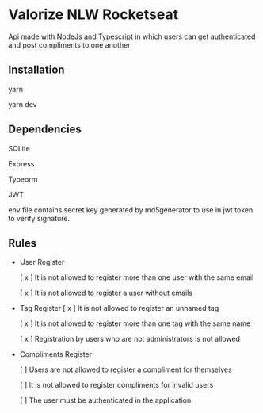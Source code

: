 # Valorize NLW Rocketseat

Api made with NodeJs and Typescript in which users can get authenticated and post compliments to one another

## Installation

yarn 

yarn dev

## Dependencies

SQLite

Express

Typeorm

JWT


env file contains secret key generated by md5generator to use in jwt token to verify signature.

## Rules

- User Register

  [ x ] It is not allowed to register more than one user with the same email

  [ x ] It is not allowed to register a user without emails

- Tag Register
  [ x ] It is not allowed to register an unnamed tag

  [ x ] It is not allowed to register more than one tag with the same name

  [ x ] Registration by users who are not administrators is not allowed

- Compliments Register

  [ ] Users are not allowed to register a compliment for themselves

  [ ] It is not allowed to register compliments for invalid users

  [ ] The user must be authenticated in the application
